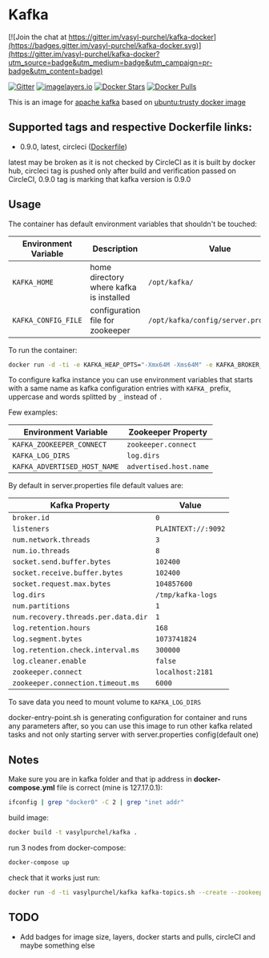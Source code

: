 # Kafka

[![Join the chat at https://gitter.im/vasyl-purchel/kafka-docker](https://badges.gitter.im/vasyl-purchel/kafka-docker.svg)](https://gitter.im/vasyl-purchel/kafka-docker?utm_source=badge&utm_medium=badge&utm_campaign=pr-badge&utm_content=badge)

[![Gitter](https://img.shields.io/gitter/room/vasyl-purchel/kafka.svg)](https://gitter.im/vasyl-purchel/kafka)
[![imagelayers.io](https://badge.imagelayers.io/vasylpurchel/kafka:latest.svg)](https://imagelayers.io/?images=vasylpurchel/kafka:latest)
[![Docker Stars](https://img.shields.io/docker/stars/vasylpurchel/kafka.svg)](https://hub.docker.com/r/vasylpurchel/kafka/)
[![Docker Pulls](https://img.shields.io/docker/pulls/vasylpurchel/kafka.svg)](https://hub.docker.com/r/vasylpurchel/kafka)

This is an image for [apache kafka][1] based on [ubuntu:trusty docker image][2]

## Supported tags and respective Dockerfile links:

 * 0.9.0, latest, circleci ([Dockerfile][3])

latest may be broken as it is not checked by CircleCI as it is built by docker hub,
circleci tag is pushed only after build and verification passed on CircleCI,
0.9.0 tag is marking that kafka version is 0.9.0

## Usage

The container has default environment variables that shouldn't be touched:

| Environment Variable | Description | Value |
| -------------------- | ----------- | ----- |
| ```KAFKA_HOME``` | home directory where kafka is installed | ```/opt/kafka/``` |
| ```KAFKA_CONFIG_FILE``` | configuration file for zookeeper | ```/opt/kafka/config/server.properties``` |

To run the container:

```bash
docker run -d -ti -e KAFKA_HEAP_OPTS="-Xmx64M -Xms64M" -e KAFKA_BROKER_ID=1 -e KAFKA_ZOOKEEPER_CONNECT="172.17.0.1:2181,172.17.0.1:2182,172.17.0.1:2183" -e KAFKA_ADVERTISED_PORT=9092 -e KAFKA_ADVERTISED_HOST_NAME="172.17.0.1" --publish 9092:9092 --name kafka-node-1 -v /data/kafka/node1:/tmp/kafka-logs vasylpurchel/kafka
```

To configure kafka instance you can use environment variables that starts with a same name as kafka configuration entries with ```KAFKA_``` prefix, uppercase and words splitted by ```_``` instead of ```.```

Few examples:

| Environment Variable | Zookeeper Property |
| -------------------- | ------------------ |
| ```KAFKA_ZOOKEEPER_CONNECT``` | ```zookeeper.connect``` |
| ```KAFKA_LOG_DIRS``` | ```log.dirs``` |
| ```KAFKA_ADVERTISED_HOST_NAME``` | ```advertised.host.name``` |

By default in server.properties file default values are:

| Kafka Property | Value |
| -------------- | ----- |
| ```broker.id``` | ```0``` |
| ```listeners``` | ```PLAINTEXT://:9092``` |
| ```num.network.threads``` | ```3``` |
| ```num.io.threads``` | ```8``` |
| ```socket.send.buffer.bytes``` | ```102400``` |
| ```socket.receive.buffer.bytes``` | ```102400``` |
| ```socket.request.max.bytes``` | ```104857600``` |
| ```log.dirs``` | ```/tmp/kafka-logs``` |
| ```num.partitions``` | ```1``` |
| ```num.recovery.threads.per.data.dir``` | ```1``` |
| ```log.retention.hours``` | ```168``` |
| ```log.segment.bytes``` | ```1073741824``` |
| ```log.retention.check.interval.ms``` | ```300000``` |
| ```log.cleaner.enable``` | ```false``` |
| ```zookeeper.connect``` | ```localhost:2181``` |
| ```zookeeper.connection.timeout.ms``` | ```6000``` |

To save data you need to mount volume to ```KAFKA_LOG_DIRS```

docker-entry-point.sh is generating configuration for container and runs any parameters after,
so you can use this image to run other kafka related tasks and not only starting server with server.properties config(default one)

## Notes

Make sure you are in kafka folder and that ip address in **docker-compose.yml** file is correct (mine is 127.17.0.1):

```bash
ifconfig | grep "docker0" -C 2 | grep "inet addr"
```

build image:

```bash
docker build -t vasylpurchel/kafka .
```

run 3 nodes from docker-compose:

```bash
docker-compose up
```

check that it works just run:

```bash
docker run -d -ti vasylpurchel/kafka kafka-topics.sh --create --zookeeper 172.17.0.1:2181,172.17.0.1:2182,172.17.0.1:2183 --replication-factor 2 --partitions 3 --topic test
```

## TODO

 * Add badges for image size, layers, docker starts and pulls, circleCI and maybe something else

[1]: http://kafka.apache.org/
[2]: https://hub.docker.com/_/ubuntu/
[3]: https://github.com/vasyl-purchel/kafka-docker/blob/master/Dockerfile

